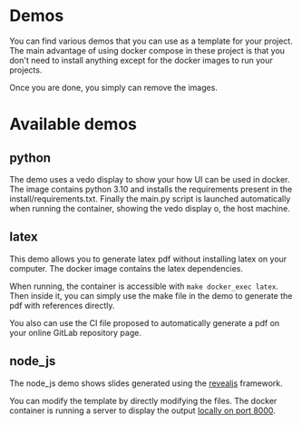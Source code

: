# Demos


You can find various demos that you can use as a template for your project.
The main advantage of using docker compose in these project is that you don't need to install anything except for the docker images to run your projects.

Once you are done, you simply can remove the images.

# Available demos

## python

The demo uses a vedo display to show your how UI can be used in docker.
The image contains python 3.10 and installs the requirements present in the install/requirements.txt.
Finally the main.py script is launched automatically when running the container, showing the vedo display o, the host machine.

## latex

This demo allows you to generate latex pdf without installing latex on your computer.
The docker image contains the latex dependencies.

When running, the container is accessible with `make docker_exec latex`.
Then inside it, you can simply use the make file in the demo to generate the pdf with references directly.

You also can use the CI file proposed to automatically generate a pdf on your online GitLab repository page.

## node_js

The node_js demo shows slides generated using the [revealjs](https://revealjs.com/) framework.

You can modify the template by directly modifying the files.
The docker container is running a server to display the output [locally on port 8000](http://localhost:8000).
